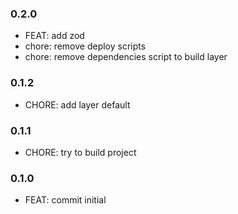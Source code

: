 ### 0.2.0

- FEAT: add zod
- chore: remove deploy scripts
- chore: remove dependencies script to build layer

### 0.1.2

- CHORE: add layer default

### 0.1.1

- CHORE: try to build project

### 0.1.0

- FEAT: commit initial
